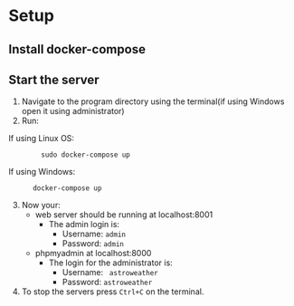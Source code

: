 # Setup

## Install docker-compose

## Start the server

1.  Navigate to the program directory using the terminal(if using Windows open it using administrator)
2.  Run:

  If using Linux OS:
```
        sudo docker-compose up
```

  If using Windows:
```
      docker-compose up
```
3. Now your:
   * web server should be running at localhost:8001
     - The admin login is:
       - Username: ```admin```
       - Password: ```admin```
   * phpmyadmin at localhost:8000
     - The login for the administrator is:
       - Username: ``` astroweather```
       - Password: ```astroweather```
4. To stop the servers press ```Ctrl+C``` on the terminal.
